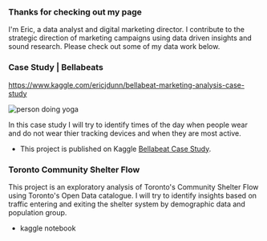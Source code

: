 ### Thanks for checking out my page

I'm Eric, a data analyst and digital marketing director. I contribute to the strategic direction of marketing campaigns using data driven insights and sound research. Please check out some of my data work below. 

### Case Study | Bellabeats 

https://www.kaggle.com/ericjdunn/bellabeat-marketing-analysis-case-study

![person doing yoga](https://images.pexels.com/photos/2294354/pexels-photo-2294354.jpeg?auto=compress&cs=tinysrgb&dpr=2&h=650&w=940)

In this case study I will try to identify times of the day when people wear and do not wear thier tracking devices and when they are most active.

* This project is published on Kaggle [Bellabeat Case Study](https://www.kaggle.com/ericjdunn/bellabeat-marketing-analysis-case-study). 

### Toronto Community Shelter Flow 

This project is an exploratory analysis of Toronto's Community Shelter Flow using Toronto's Open Data catalogue. I will try to identify insights based on traffic entering and exiting the shelter system by demographic data and population group. 

* kaggle notebook 
